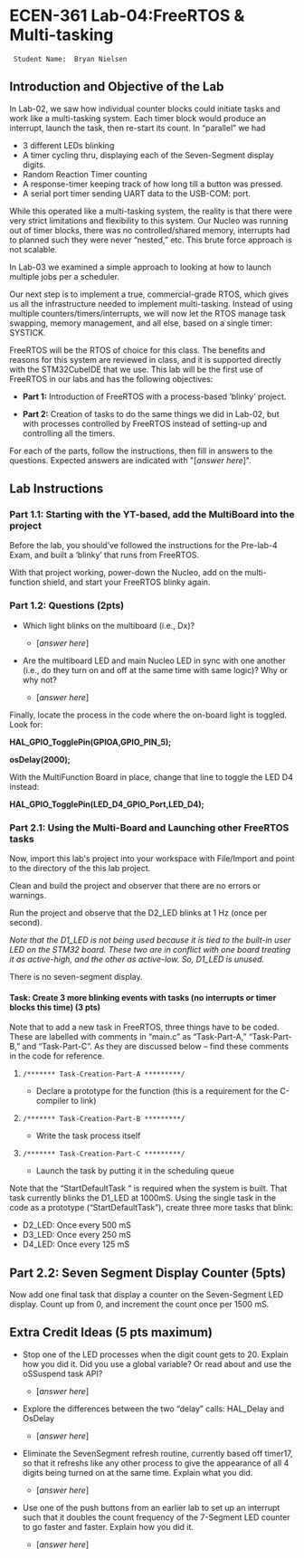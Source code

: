 # ECEN-361 Lab-04:FreeRTOS & Multi-tasking

     Student Name:  Bryan Nielsen

## Introduction and Objective of the Lab

In Lab-02, we saw how individual counter blocks could initiate tasks and work like a multi-tasking system. Each timer block would produce an interrupt, launch the task, then re-start its count. In “parallel” we had

- 3 different LEDs blinking
- A timer cycling thru, displaying each of the Seven-Segment display digits.
- Random Reaction Timer counting
- A response-timer keeping track of how long till a button was pressed.
- A serial port timer sending UART data to the USB-COM: port.

While this operated like a multi-tasking system, the reality is that there were very strict limitations and flexibility to this system. Our Nucleo was running out of timer blocks, there was no controlled/shared memory, interrupts had to planned such they were never “nested,” etc. This brute force approach is not scalable.

In Lab-03 we examined a simple approach to looking at how to launch multiple jobs per a scheduler.

Our next step is to implement a true, commercial-grade RTOS, which gives us all the infrastructure needed to implement multi-tasking. Instead of using multiple counters/timers/interrupts, we will now let the RTOS manage task swapping, memory management, and all else, based on a single timer: SYSTICK.

FreeRTOS will be the RTOS of choice for this class. The benefits and reasons for this system are reviewed in class, and it is supported directly with the STM32CubeIDE that we use. This lab will be the first use of FreeRTOS in our labs and has the following objectives:

* **Part 1:** Introduction of FreeRTOS with a process-based ‘blinky’ project.

* **Part 2:** Creation of tasks to do the same things we did in Lab-02, but with processes controlled by FreeRTOS instead of setting-up and controlling all the timers.

For each of the parts, follow the instructions, then fill in answers to the questions. Expected answers are indicated with "[*answer here*]".

## Lab Instructions

### Part 1.1: Starting with the YT-based, add the MultiBoard into the project

Before the lab, you should’ve followed the instructions for the Pre-lab-4 Exam, and built a ‘blinky’ that runs from FreeRTOS.

With that project working, power-down the Nucleo, add on the multi-function shield, and start your FreeRTOS blinky again.

### Part 1.2: Questions (2pts)

* Which light blinks on the multiboard (i.e., Dx)?
  
  * [*answer here*]

* Are the multiboard LED and main Nucleo LED in sync with one another (i.e., do they turn on and off at the same time with same logic)? Why or why not?
  
  * [*answer here*]

Finally, locate the process in the code where the on-board light is toggled. Look for:

**HAL_GPIO_TogglePin(GPIOA,GPIO_PIN_5);**

**osDelay(2000);**

With the MultiFunction Board in place, change that line to toggle the LED D4 instead:

**HAL_GPIO_TogglePin(LED_D4_GPIO_Port,LED_D4);**

### Part 2.1: Using the Multi-Board and Launching other FreeRTOS tasks

Now, import this lab's project into your workspace with File/Import and point to the directory of the this lab project.

Clean and build the project and observer that there are no errors or warnings.

Run the project and observe that the D2_LED blinks at 1 Hz (once per second).

*Note that the D1_LED is not being used because it is tied to the built-in user LED on the STM32 board. These two are in conflict with one board treating it as active-high, and the other as active-low. So, D1_LED is unused.*

There is no seven-segment display.

#### Task: Create 3 more blinking events with tasks (no interrupts or timer blocks this time) (3 pts)

Note that to add a new task in FreeRTOS, three things have to be coded. These are labelled with comments in “main.c” as “Task-Part-A,” “Task-Part-B,” and “Task-Part-C”. As they are discussed below – find these comments in the code for reference.

1. `/******* Task-Creation-Part-A *********/`
   
   * Declare a prototype for the function (this is a requirement for the C-compiler to link)

2. `/******* Task-Creation-Part-B *********/`
   
   * Write the task process itself

3. `/******* Task-Creation-Part-C *********/`
   
   * Launch the task by putting it in the scheduling queue

Note that the “StartDefaultTask “ is required when the system is built. That task currently blinks the D1_LED at 1000mS. Using the single task in the code as a prototype (“StartDefaultTask”), create three more tasks that blink:

* D2_LED: Once every 500 mS
* D3_LED: Once every 250 mS
* D4_LED: Once every 125 mS

## Part 2.2: Seven Segment Display Counter (5pts)

Now add one final task that display a counter on the Seven-Segment LED display. Count up from 0, and increment the count once per 1500 mS.

## Extra Credit Ideas (5 pts maximum)

* Stop one of the LED processes when the digit count gets to 20. Explain how you did it. Did you use a global variable? Or read about and use the oSSuspend task API?
  
  * [*answer here*]

* Explore the differences between the two “delay” calls: HAL_Delay and OsDelay
  
  * [*answer here*]

* Eliminate the SevenSegment refresh routine, currently based off timer17, so that it refreshs like any other process to give the appearance of all 4 digits being turned on at the same time. Explain what you did.
  
  * [*answer here*]

* Use one of the push buttons from an earlier lab to set up an interrupt such that it doubles the count frequency of the 7-Segment LED counter to go faster and faster.   Explain how you did it.
  
  * [*answer here*]
